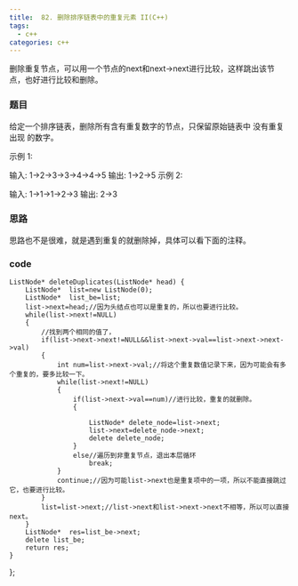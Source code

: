 ```yaml
---
title:  82. 删除排序链表中的重复元素 II(C++)
tags:
  - c++ 
categories: c++ 
---
```


删除重复节点，可以用一个节点的next和next->next进行比较，这样跳出该节点，也好进行比较和删除。
<!-- more -->

### 题目

给定一个排序链表，删除所有含有重复数字的节点，只保留原始链表中 没有重复出现 的数字。

示例 1:

输入: 1->2->3->3->4->4->5
输出: 1->2->5
示例 2:

输入: 1->1->1->2->3
输出: 2->3

### 思路

思路也不是很难，就是遇到重复的就删除掉，具体可以看下面的注释。

### code

    ListNode* deleteDuplicates(ListNode* head) {
        ListNode*  list=new ListNode(0);
        ListNode*  list_be=list;
        list->next=head;//因为头结点也可以是重复的，所以也要进行比较。
        while(list->next!=NULL)
        {
            //找到两个相同的值了，
            if(list->next->next!=NULL&&list->next->val==list->next->next->val)
            {
                int num=list->next->val;//将这个重复数值记录下来，因为可能会有多个重复的，要多比较一下。
                while(list->next!=NULL)
                {
                    if(list->next->val==num)//进行比较，重复的就删除。
                    {
                        
                        ListNode* delete_node=list->next;
                        list->next=delete_node->next;
                        delete delete_node;
                    }
                    else//遍历到非重复节点，退出本层循环
                        break;
                }
                continue;//因为可能list->next也是重复项中的一项，所以不能直接跳过它，也要进行比较。
            }
            list=list->next;//list->next和list->next->next不相等，所以可以直接next。
        }
        ListNode*  res=list_be->next;
        delete list_be;
        return res;
    }
};


